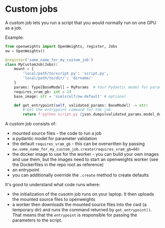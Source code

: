 # Custom jobs

A custom job lets you run a script that you would normally run on one GPU as a job.

Example:
```python
from openweights import OpenWeights, register, Jobs
ow = OpenWeights()

@register('some_name_for_my_custom_job')
class MyCustomJob(Jobs):
    mount = {
        'local/path/to/script.py': 'script.py',
        'local/path/to/dir/': 'dirname/'
    }
    params: Type[BaseModel] = MyParams  # Your Pydantic model for params
    requires_vram_gb: int = 24
    base_image: str = 'nielsrolf/ow-default' # optional

    def get_entrypoint(self, validated_params: BaseModel) -> str:
        # Get the entrypoint command for the job.
        return f'python script.py {json.dumps(validated_params.model_dump())}'
```

A custom job consists of:
- mounted source files - the code to run a job
- a pydantic model for parameter validation
- the default `requires_vram_gb` - this can be overwritten by passing `ow.some_name_for_my_custom_job.create(requires_vram_gb=60)`
- the docker image to use for the worker - you can build your own images and use them, but the images need to start an openweights worker (see the Dockerfiles in the repo root as reference)
- an entrypoint
- you can additionally override the `.create` method to create defaults

It's good to understand what code runs where:
- the initialization of the cusotm job runs on your laptop. It then uploads the mounted source files to openweights
- a worker then downloads the mounted source files into the cwd (a temporary dir) and runs the command returned by `get_entrypoint()`. That means that the `entrypoint` is responsible for passing the parameters to the script.
